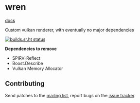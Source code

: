 # wren

[docs](https://tmayoff.srht.site)

Custom vulkan renderer, with eventually no major dependencies

[![builds.sr.ht status](https://builds.sr.ht/~tmayoff/wren.svg)](https://builds.sr.ht/~tmayoff/wren?)

**Dependencies to remove**
- SPIRV-Reflect
- Boost.Describe
- Vulkan Memory Allocator

## Contributing

Send patches to the [mailing list](https://lists.sr.ht/~tmayoff/wren-devel), report bugs on the [issue tracker](https://todo.sr.ht/~tmayoff/wren).

